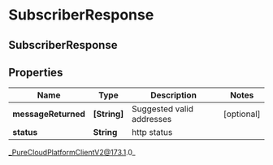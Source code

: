 # SubscriberResponse

## SubscriberResponse

## Properties

|Name | Type | Description | Notes|
|------------ | ------------- | ------------- | -------------|
| **messageReturned** | **[String]** | Suggested valid addresses | [optional] |
| **status** | **String** | http status | |



_PureCloudPlatformClientV2@173.1.0_

